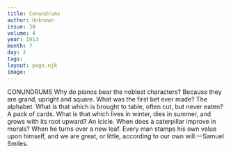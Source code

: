 ```yaml
---
title: Conundrums
author: Unknown
issue: 30
volume: 4
year: 1913
month: 7
day: 2
tags:
layout: page.njk
image:
---
```

CONUNDRUMS   Why do pianos bear the noblest characters? Because they are grand, upright and square. What was the first bet ever made? The alphabet. What is that which is brought to table, often cut, but never eaten? A pack of cards. What is that which lives in winter, dies in summer, and grows with its root upward? An icicle. When does a caterpillar improve in morals? When he turns over a new leaf. Every man stamps his own value upon himself, and we are great, or little, according to our own will.—Samuel Smiles.





